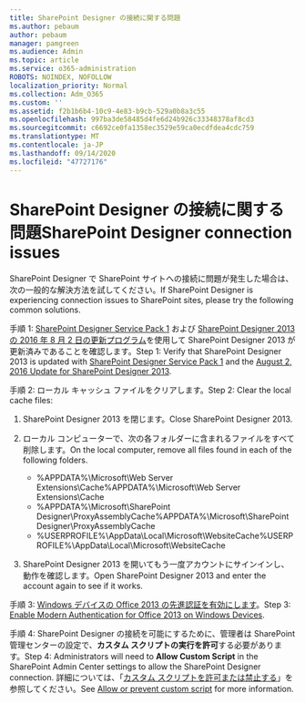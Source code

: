 ```yaml
---
title: SharePoint Designer の接続に関する問題
ms.author: pebaum
author: pebaum
manager: pamgreen
ms.audience: Admin
ms.topic: article
ms.service: o365-administration
ROBOTS: NOINDEX, NOFOLLOW
localization_priority: Normal
ms.collection: Adm_O365
ms.custom: ''
ms.assetid: f2b1b6b4-10c9-4e83-b9cb-529a0b8a3c55
ms.openlocfilehash: 997ba3de58485d4fe6d24b926c33348378af8cd3
ms.sourcegitcommit: c6692ce0fa1358ec3529e59ca0ecdfdea4cdc759
ms.translationtype: MT
ms.contentlocale: ja-JP
ms.lasthandoff: 09/14/2020
ms.locfileid: "47727176"
---
```

# <a name="sharepoint-designer-connection-issues"></a><span data-ttu-id="080f3-102">SharePoint Designer の接続に関する問題</span><span class="sxs-lookup"><span data-stu-id="080f3-102">SharePoint Designer connection issues</span></span> 

<span data-ttu-id="080f3-103">SharePoint Designer で SharePoint サイトへの接続に問題が発生した場合は、次の一般的な解決方法を試してください。</span><span class="sxs-lookup"><span data-stu-id="080f3-103">If SharePoint Designer is experiencing connection issues to SharePoint sites, please try the following common solutions.</span></span>

<span data-ttu-id="080f3-104">手順 1: [SharePoint Designer Service Pack 1](https://support.microsoft.com/help/2817441/description-of-microsoft-sharepoint-designer-2013-service-pack-1-sp1) および [SharePoint Designer 2013 の 2016 年 8 月 2 日の更新プログラム](https://support.microsoft.com/help/3114721/august-2-2016-update-for-sharepoint-designer-2013-kb3114721)を使用して SharePoint Designer 2013 が更新済みであることを確認します。</span><span class="sxs-lookup"><span data-stu-id="080f3-104">Step 1: Verify that SharePoint Designer 2013 is updated with [SharePoint Designer Service Pack 1](https://support.microsoft.com/help/2817441/description-of-microsoft-sharepoint-designer-2013-service-pack-1-sp1) and the [August 2, 2016 Update for SharePoint Designer 2013](https://support.microsoft.com/help/3114721/august-2-2016-update-for-sharepoint-designer-2013-kb3114721).</span></span>



<span data-ttu-id="080f3-105">手順 2: ローカル キャッシュ ファイルをクリアします。</span><span class="sxs-lookup"><span data-stu-id="080f3-105">Step 2: Clear the local cache files:</span></span>

1. <span data-ttu-id="080f3-106">SharePoint Designer 2013 を閉じます。</span><span class="sxs-lookup"><span data-stu-id="080f3-106">Close SharePoint Designer 2013.</span></span>

2. <span data-ttu-id="080f3-107">ローカル コンピューターで、次の各フォルダーに含まれるファイルをすべて削除します。</span><span class="sxs-lookup"><span data-stu-id="080f3-107">On the local computer, remove all files found in each of the following folders.</span></span>

    - <span data-ttu-id="080f3-108">%APPDATA%\Microsoft\Web Server Extensions\Cache</span><span class="sxs-lookup"><span data-stu-id="080f3-108">%APPDATA%\Microsoft\Web Server Extensions\Cache</span></span>
    - <span data-ttu-id="080f3-109">%APPDATA%\Microsoft\SharePoint Designer\ProxyAssemblyCache</span><span class="sxs-lookup"><span data-stu-id="080f3-109">%APPDATA%\Microsoft\SharePoint Designer\ProxyAssemblyCache</span></span>
    - <span data-ttu-id="080f3-110">%USERPROFILE%\AppData\Local\Microsoft\WebsiteCache</span><span class="sxs-lookup"><span data-stu-id="080f3-110">%USERPROFILE%\AppData\Local\Microsoft\WebsiteCache</span></span>

3. <span data-ttu-id="080f3-111">SharePoint Designer 2013 を開いてもう一度アカウントにサインインし、動作を確認します。</span><span class="sxs-lookup"><span data-stu-id="080f3-111">Open SharePoint Designer 2013 and enter the account again to see if it works.</span></span>

<span data-ttu-id="080f3-112">手順 3: [Windows デバイスの Office 2013 の先進認証を有効にします](https://docs.microsoft.com/microsoft-365/admin/security-and-compliance/enable-modern-authentication)。</span><span class="sxs-lookup"><span data-stu-id="080f3-112">Step 3: [Enable Modern Authentication for Office 2013 on Windows Devices](https://docs.microsoft.com/microsoft-365/admin/security-and-compliance/enable-modern-authentication).</span></span>

<span data-ttu-id="080f3-113">手順 4: SharePoint Designer の接続を可能にするために、管理者は SharePoint 管理センターの設定で、**カスタム スクリプトの実行を許可**する必要があります。</span><span class="sxs-lookup"><span data-stu-id="080f3-113">Step 4: Administrators will need to **Allow Custom Script** in the SharePoint Admin Center settings to allow the SharePoint Designer connection.</span></span> <span data-ttu-id="080f3-114">詳細については、「[カスタム スクリプトを許可または禁止する](https://docs.microsoft.com/sharepoint/allow-or-prevent-custom-script)」を参照してください。</span><span class="sxs-lookup"><span data-stu-id="080f3-114">See [Allow or prevent custom script](https://docs.microsoft.com/sharepoint/allow-or-prevent-custom-script) for more information.</span></span>


